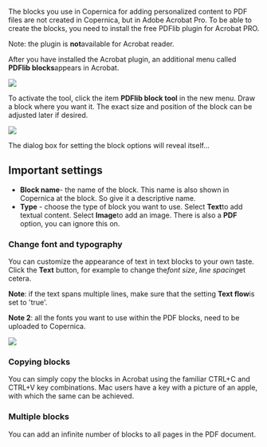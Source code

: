 The blocks you use in Copernica for adding personalized content to PDF
files are not created in Copernica, but in Adobe Acrobat Pro. To be able
to create the blocks, you need to install the free PDFlib plugin for
Acrobat PRO.

Note: the plugin is **not**available for Acrobat reader.

After you have installed the Acrobat plugin, an additional menu called
**PDFlib blocks**appears in Acrobat.

![](https://pic.vicinity.nl/127/0/116596/acrobat-menu.png)

To activate the tool, click the item **PDFlib block tool** in the new
menu. Draw a block where you want it. The exact size and position of the
block can be adjusted later if desired.

![](https://pic.vicinity.nl/127/0/116599/maakpdfblok.png)

The dialog box for setting the block options will reveal itself...

Important settings
------------------

-   **Block name**- the name of the block. This name is also shown in
    Copernica at the block. So give it a descriptive name.
-   **Type** - choose the type of block you want to use. Select
    **Text**to add textual content. Select **Image**to add an image.
    There is also a **PDF** option, you can ignore this on.

### Change font and typography

You can customize the appearance of text in text blocks to your own
taste. Click the **Text** button, for example to change the*font size*,
*line spacing*et cetera.

**Note**: if the text spans multiple lines, make sure that the setting
**Text flow**is set to 'true'.

**Note 2**: all the fonts you want to use within the PDF blocks, need to
be uploaded to Copernica.

![](https://pic.vicinity.nl/127/0/116603/textflowd.png)

### Copying blocks

You can simply copy the blocks in Acrobat using the familiar CTRL+C and
CTRL+V key combinations. Mac users have a key with a picture of an
apple, with which the same can be achieved.

### Multiple blocks

You can add an infinite number of blocks to all pages in the PDF
document.
